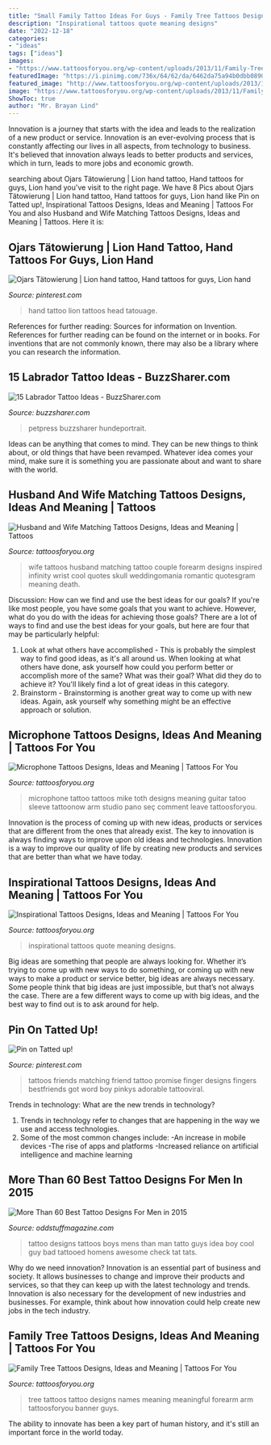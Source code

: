 ```yaml
---
title: "Small Family Tattoo Ideas For Guys - Family Tree Tattoos Designs, Ideas And Meaning"
description: "Inspirational tattoos quote meaning designs"
date: "2022-12-18"
categories:
- "ideas"
tags: ["ideas"]
images:
- "https://www.tattoosforyou.org/wp-content/uploads/2013/11/Family-Tree-Tattoo-Designs-With-Names.jpg"
featuredImage: "https://i.pinimg.com/736x/64/62/da/6462da75a94b0dbb0890681661525a10.jpg"
featured_image: "http://www.tattoosforyou.org/wp-content/uploads/2013/10/Inspirational-Quote-Tattoos.jpg"
image: "https://www.tattoosforyou.org/wp-content/uploads/2013/11/Family-Tree-Tattoo-Designs-With-Names.jpg"
ShowToc: true
author: "Mr. Brayan Lind"
---
```



Innovation is a journey that starts with the idea and leads to the realization of a new product or service. Innovation is an ever-evolving process that is constantly affecting our lives in all aspects, from technology to business. It's believed that innovation always leads to better products and services, which in turn, leads to more jobs and economic growth.

	

		
searching about Ojars Tätowierung | Lion hand tattoo, Hand tattoos for guys, Lion hand you've visit to the right page. We have 8 Pics about Ojars Tätowierung | Lion hand tattoo, Hand tattoos for guys, Lion hand like Pin on Tatted up!, Inspirational Tattoos Designs, Ideas and Meaning | Tattoos For You and also Husband and Wife Matching Tattoos Designs, Ideas and Meaning | Tattoos. Here it is:
		
    
## Ojars Tätowierung | Lion Hand Tattoo, Hand Tattoos For Guys, Lion Hand

<img loading=lazy src="https://i.pinimg.com/736x/64/62/da/6462da75a94b0dbb0890681661525a10.jpg" onerror="this.onerror=null;this.src='https://tse3.mm.bing.net/th?id=OIP.C-L3WcozxVO527hetSCZqQHaLF&amp;pid=15.1';" alt="Ojars Tätowierung | Lion hand tattoo, Hand tattoos for guys, Lion hand">

_Source: pinterest.com_

>hand tattoo lion tattoos head tatouage. 

	

References for further reading: Sources for information on Invention.
References for further reading can be found on the internet or in books. For inventions that are not commonly known, there may also be a library where you can research the information.

    
## 15 Labrador Tattoo Ideas - BuzzSharer.com

<img loading=lazy src="https://buzzsharer.com/wp-content/uploads/2021/01/5-8.jpg" onerror="this.onerror=null;this.src='https://tse4.mm.bing.net/th?id=OIP.8HaYRc5jPnXFHOV_C4-9vAHaI5&amp;pid=15.1';" alt="15 Labrador Tattoo Ideas - BuzzSharer.com">

_Source: buzzsharer.com_

>petpress buzzsharer hundeportrait. 

	

Ideas can be anything that comes to mind. They can be new things to think about, or old things that have been revamped. Whatever idea comes your mind, make sure it is something you are passionate about and want to share with the world.

    
## Husband And Wife Matching Tattoos Designs, Ideas And Meaning | Tattoos

<img loading=lazy src="https://www.tattoosforyou.org/wp-content/uploads/2017/11/Matching-Tattoos-Husband-and-Wife.jpg" onerror="this.onerror=null;this.src='https://tse1.mm.bing.net/th?id=OIP.BE1oCXG5PPkak3kA-vbftAHaJ4&amp;pid=15.1';" alt="Husband and Wife Matching Tattoos Designs, Ideas and Meaning | Tattoos">

_Source: tattoosforyou.org_

>wife tattoos husband matching tattoo couple forearm designs inspired infinity wrist cool quotes skull weddingomania romantic quotesgram meaning death. 

	

Discussion: How can we find and use the best ideas for our goals?
If you're like most people, you have some goals that you want to achieve. However, what do you do with the ideas for achieving those goals? 
There are a lot of ways to find and use the best ideas for your goals, but here are four that may be particularly helpful: 

1) Look at what others have accomplished - This is probably the simplest way to find good ideas, as it's all around us. When looking at what others have done, ask yourself how could you perform better or accomplish more of the same? What was their goal? What did they do to achieve it? You'll likely find a lot of great ideas in this category. 
2) Brainstorm - Brainstorming is another great way to come up with new ideas. Again, ask yourself why something might be an effective approach or solution.

    
## Microphone Tattoos Designs, Ideas And Meaning | Tattoos For You

<img loading=lazy src="https://www.tattoosforyou.org/wp-content/uploads/2016/03/Microphone-Tattoo-Ideas.jpg" onerror="this.onerror=null;this.src='https://tse4.mm.bing.net/th?id=OIP.YL-rluAsx1W0acSqOVDiawAAAA&amp;pid=15.1';" alt="Microphone Tattoos Designs, Ideas and Meaning | Tattoos For You">

_Source: tattoosforyou.org_

>microphone tattoo tattoos mike toth designs meaning guitar tatoo sleeve tattoonow arm studio pano seç comment leave tattoosforyou. 

	

Innovation is the process of coming up with new ideas, products or services that are different from the ones that already exist. The key to innovation is always finding ways to improve upon old ideas and technologies. Innovation is a way to improve our quality of life by creating new products and services that are better than what we have today.

    
## Inspirational Tattoos Designs, Ideas And Meaning | Tattoos For You

<img loading=lazy src="http://www.tattoosforyou.org/wp-content/uploads/2013/10/Inspirational-Quote-Tattoos.jpg" onerror="this.onerror=null;this.src='https://tse1.mm.bing.net/th?id=OIP.YAAlOzM4dhUZmS9yIZ-wHwHaLH&amp;pid=15.1';" alt="Inspirational Tattoos Designs, Ideas and Meaning | Tattoos For You">

_Source: tattoosforyou.org_

>inspirational tattoos quote meaning designs. 

	

Big ideas are something that people are always looking for. Whether it’s trying to come up with new ways to do something, or coming up with new ways to make a product or service better, big ideas are always necessary. Some people think that big ideas are just impossible, but that’s not always the case. There are a few different ways to come up with big ideas, and the best way to find out is to ask around for help.

    
## Pin On Tatted Up!

<img loading=lazy src="https://i.pinimg.com/736x/3c/fd/f4/3cfdf408f882647fabf24588ddfdd970--cousin-tattoos-friend-tattoos.jpg" onerror="this.onerror=null;this.src='https://tse4.mm.bing.net/th?id=OIP.bSRHb3Q3IKpcNSykV25rzgHaJ3&amp;pid=15.1';" alt="Pin on Tatted up!">

_Source: pinterest.com_

>tattoos friends matching friend tattoo promise finger designs fingers bestfriends got word boy pinkys adorable tattooviral. 

	

Trends in technology: What are the new trends in technology?
1. Trends in technology refer to changes that are happening in the way we use and access technologies. 
2. Some of the most common changes include: 
-An increase in mobile devices 
-The rise of apps and platforms 
-Increased reliance on artificial intelligence and machine learning 

    
## More Than 60 Best Tattoo Designs For Men In 2015

<img loading=lazy src="http://oddstuffmagazine.com/wp-content/uploads/2013/09/Best-tattoo-designs-for-Men-9-552x800.jpg" onerror="this.onerror=null;this.src='https://tse2.mm.bing.net/th?id=OIP.LE8UUYb_N2QTyhS4PFvQWwHaKu&amp;pid=15.1';" alt="More Than 60 Best Tattoo Designs For Men in 2015">

_Source: oddstuffmagazine.com_

>tattoo designs tattoos boys mens than man tatto guys idea boy cool guy bad tattooed homens awesome check tat tats. 

	

Why do we need innovation?
Innovation is an essential part of business and society. It allows businesses to change and improve their products and services, so that they can keep up with the latest technology and trends. Innovation is also necessary for the development of new industries and businesses. For example, think about how innovation could help create new jobs in the tech industry.

    
## Family Tree Tattoos Designs, Ideas And Meaning | Tattoos For You

<img loading=lazy src="https://www.tattoosforyou.org/wp-content/uploads/2013/11/Family-Tree-Tattoo-Designs-With-Names.jpg" onerror="this.onerror=null;this.src='https://tse1.mm.bing.net/th?id=OIP.l_gg8gXEcjGWF-YtwG--6QHaJ4&amp;pid=15.1';" alt="Family Tree Tattoos Designs, Ideas and Meaning | Tattoos For You">

_Source: tattoosforyou.org_

>tree tattoos tattoo designs names meaning meaningful forearm arm tattoosforyou banner guys. 

	

The ability to innovate has been a key part of human history, and it's still an important force in the world today.

